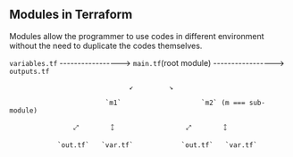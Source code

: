 ## Modules in Terraform
Modules allow the programmer to use codes in different environment without the need
to duplicate the codes themselves.

`variables.tf` -----------------> `main.tf`(root module) -----------------> `outputs.tf`

                                  ↙         ↘

                            `m1`                    `m2` (m === sub-module)
                               
                    ⤢        🡙                  ⤢        🡙

                `out.tf`   `var.tf`            `out.tf`   `var.tf`

